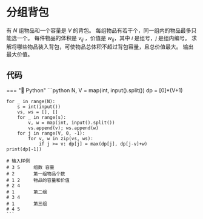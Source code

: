 # 分组背包

有 $N$ 组物品和一个容量是 $V$ 的背包。
每组物品有若干个，同一组内的物品最多只能选一个。
每件物品的体积是 $v_{ij}$ ，价值是 $w_{ij}$，其中 $i$ 是组号，$j$ 是组内编号。
求解将哪些物品装入背包，可使物品总体积不超过背包容量，且总价值最大。
输出最大价值。

## 代码

=== "🔵 Python"
    ```python
    N, V = map(int, input().split())
    dp = [0]*(V+1)
    
    for _ in range(N):
        s = int(input())
        vs, ws = [], []
        for _ in range(s):
            v, w = map(int, input().split())
            vs.append(v); ws.append(w)
        for j in range(V, 0, -1):
            for v, w in zip(vs, ws):
                if j >= v: dp[j] = max(dp[j], dp[j-v]+w)
    print(dp[-1])

    # 输入样例
    # 3 5     组数 容量
    # 2       第一组物品个数
    # 1 2     物品的容量和价值
    # 2 4
    # 1       第二组
    # 3 4
    # 1       第三组
    # 4 5
    ```